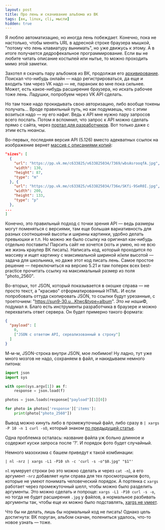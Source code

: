 ```yaml
---
layout: post
title: Про лень и скачивание альбома из ВК
tags: [вк, linux, cli, мысли]
hidden: true
---
```

Я люблю автоматизацию, но иногда лень побеждает. Конечно, пока не настолько, чтобы менять URL в адресной строке браузера мышкой, "потому что лень клавиатуру вынимать", но уже движусь к этому. А в итоге получается дедрофекальное программирование. Если вы не любите читать описание костылей или нытье, то можно проходить мимо этой заметки.

Захотел я скачать пару альбомов из ВК, продолжая его [архивирование](/2020/05/11/analyzing-vk-archive.html). Поискал что-нибудь онлайн — надо регистрироваться, да еще и входить там через VK надо — не, параноик во мне пока сильнее. Может, есть какое-нибудь расширение браузера, но искать рабочее тоже лень. Ладушки, попробуем через VK API сделать.

Но там тоже надо прокидывать свою авторизацию, либо вообще токены получать... Вроде правильный путь, но как подумаешь, что с этим возиться надо — ну его нафиг. Ведь к API мне нужно пару запросов всего послать. Потом я вспомнил, что запрос к API можно сделать прямо с сайта, через [портал для разработчиков](https://vk.com/dev/photos.get). Вот только даже с этим есть нюансы.

Во-первых, последняя версия API (5.126) вместо адекватных ссылок на изображение вернет [массив с описаниями копий](https://vk.com/dev/photo_sizes):
```json
"sizes": [
  {
    "url": "https://pp.vk.me/c633825/v633825034/7369/wbsAsrooqfA.jpg",
    "width": 130,
    "height": 87,
    "type": "m"
  }, {
    "url": "https://pp.vk.me/c633825/v633825034/736e/SKfi-9SeR0I.jpg",
    "width": 200,
    "height": 133,
    "type": "p"
  },
...
]
```
Конечно, это правильный подход с точки зрения API — ведь размеры могут поменяться с версиями, там еще большая вариативность для разных соотношений высоты и ширины картинки, удобно делать превьюшки и т.п. Но можно же было ссылку на оригинал как-нибудь отдельно поставить! Парсить сайт не хочется (хоть и умею, но не всю же жизнь краулер ВК писать). Написать код, который проходится по массиву и ищет картинку с максимальной шириной и/или высотой — задача для школьника, но даже этот код писать лень. Самое простое решение — переключиться на версию 5.21 и там поперек всех best-practice прочитать ссылку на максимальный размер из поля "photo_2560".

Во-вторых, тот JSON, который показывается в окошке справа — не просто текст, а "красиво" отформатированный HTML. И если попробовать оттуда скопировать JSON, то ссылки будут урезанные, с троеточием: "https://sun9-30.u...Ktwc&type=album". *Это не наши*©, подумал я. Благо есть инструменты разработчика в браузере и можно перехватить ответ сервера. Он будет примерно такого формата:
```json
{
  "payload": [
    0,
    ["JSON с ответом API, сереализованный в строку"]
  ]
}
```
М-м-м, JSON-строка внутри JSON, мое любимое! Ну ладно, тут уже много мозгов не надо, сохраняем в файл, и накидываем немного питона:
```python
import json
import sys

with open(sys.argv[1]) as f:
    response = json.load(f)

photos = json.loads(response["payload"][1][0])

for photo in photos['response']['items']:
    print(photo["photo_2560"])
```
Вывод можно кинуть либо в промежуточный файл, либо сразу в `| xargs -P 10 -n 1 curl -sO`, который знаком [по предыдущей статье](/2020/05/11/analyzing-vk-archive.html#section-34).

Одна проблемка осталась: название файла уж больно длинное и содержит куски запроса после '?'. И порядок фото будет случайный.

Немного мазохизма с башем приведут к такой комбинации:
```
| nl -nrz | xargs -L1 -P10 sh -c 'curl -s -o"$0.jpg" "$1"'
```
`nl` нумерует строки (но это можно сделать и через `cat -n`), а его аргумент `-nrz` добавляет нули справа для тех просмотрщиков фото, которые не умеют понимать человеческий порядок. А портянка с `xargs` работает через промежуточный шелл, чтобы можно было разделить аргументы. Это можно сделать и попроще: `xargs -L1 -P10 curl -s -o`, но тогда не будет расширения `.jpg` у файлов, а нормальное разбивать аргументы так, чтобы еще их можно было подставлять, [xargs не умеет](https://stackoverflow.com/questions/53348321/get-xargs-to-word-split-placeholder).

Что бы ни делать, лишь бы нормальный код не писать! Однако цель достигнута: ВК поруган, альбом скачан, полениться удалось, что-то новое узнать — тоже.

